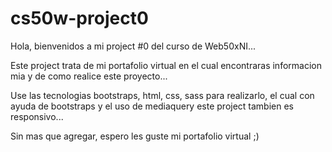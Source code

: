 # cs50w-project0

Hola, bienvenidos a mi project #0 del curso de Web50xNI...

Este project trata de mi portafolio virtual en el cual encontraras informacion mia y de como realice este proyecto...

Use las tecnologias bootstraps, html, css, sass para realizarlo, el cual con ayuda de bootstraps y el uso de mediaquery este project tambien es responsivo...

Sin mas que agregar, espero les guste mi portafolio virtual ;)
